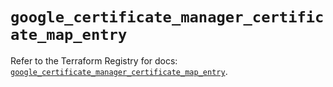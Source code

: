 # `google_certificate_manager_certificate_map_entry`

Refer to the Terraform Registry for docs: [`google_certificate_manager_certificate_map_entry`](https://registry.terraform.io/providers/hashicorp/google-beta/6.20.0/docs/resources/google_certificate_manager_certificate_map_entry).
